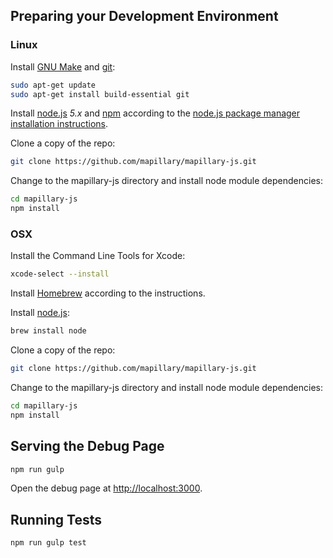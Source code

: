 ## Preparing your Development Environment

### Linux

Install [GNU Make](http://www.gnu.org/software/make/) and [git](https://git-scm.com/):
```bash
sudo apt-get update
sudo apt-get install build-essential git
```

Install [node.js](https://nodejs.org/) _5.x_ and [npm](https://www.npmjs.com/) according to the [node.js package manager installation instructions](https://nodejs.org/en/download/package-manager/).

Clone a copy of the repo:
```bash
git clone https://github.com/mapillary/mapillary-js.git
```

Change to the mapillary-js directory and install node module dependencies:
```bash
cd mapillary-js
npm install
```

### OSX

Install the Command Line Tools for Xcode:

```bash
xcode-select --install
```

Install [Homebrew](http://brew.sh/) according to the instructions.

Install [node.js](https://nodejs.org/):
```bash
brew install node
```

Clone a copy of the repo:
```bash
git clone https://github.com/mapillary/mapillary-js.git
```

Change to the mapillary-js directory and install node module dependencies:
```bash
cd mapillary-js
npm install
```

## Serving the Debug Page

```bash
npm run gulp
```

Open the debug page at [http://localhost:3000](http://localhost:3000).

## Running Tests

```bash
npm run gulp test
```
